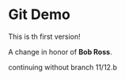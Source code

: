 # Git Demo

This is th first version!

A change in honor of __Bob Ross__.

continuing without branch 11/12.b
